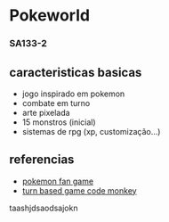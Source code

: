 # Pokeworld
### SA133-2

## caracteristicas basicas

- jogo inspirado em pokemon
- combate em turno
- arte pixelada
- 15 monstros (inicial)
- sistemas de rpg (xp, customização...)

## referencias

- [pokemon fan game](https://fb.com.br)
- [turn based game code monkey](https://www.google.com.br)

taashjdsaodsajokn
